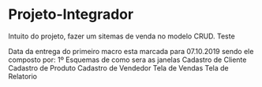 # Projeto-Integrador

Intuito do projeto, fazer um sitemas de venda no modelo CRUD. Teste

Data da entrega do primeiro macro esta marcada para 07.10.2019 sendo ele composto por:
1º Esquemas de como sera as janelas
	Cadastro de Cliente
	Cadastro de Produto
	Cadastro de Vendedor
	Tela de Vendas
	Tela de Relatorio
